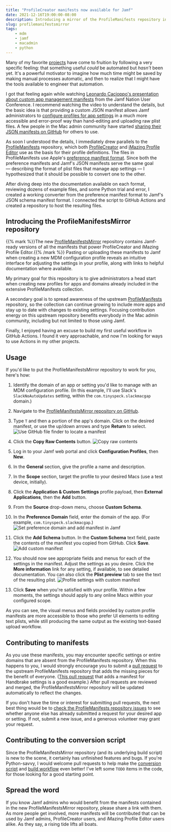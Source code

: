 ```yaml
---
title: "ProfileCreator manifests now available for Jamf"
date: 2021-12-16T19:00:00-08:00
description: Introducing a mirror of the ProfileManifests repository in JSON schema format, which provides Jamf administrators access to an extensive collection of manifests that can be used with the custom manifest feature of Jamf.
slug: profilemanifestsmirror
tags:
    - mdm
    - jamf
    - macadmin
    - python
---
```


Many of my favorite [projects](/projects/) have come to fruition by following a very specific feeling: that something useful _could_ be automated but _hasn't_ been yet. It's a powerful motivator to imagine how much time might be saved by making manual processes automatic, and then to realize that I might have the tools available to engineer that automation.

I got that feeling again while watching [Leonardo Cacioppo's presentation about custom app management manifests](https://www.youtube.com/watch?v=3ZdFzWBTkjg) from the Jamf Nation User Conference. I recommend watching the video to understand the details, but the basic idea is that providing a custom JSON manifest allows Jamf administrators to [configure profiles for app settings](https://developer.jamf.com/developer-guide/docs/application-and-custom-settings) in a much more accessible and error-proof way than hand-editing and uploading raw plist files. A few people in the Mac admin community have started [sharing their JSON manifests on GitHub](https://github.com/Jamf-Custom-Profile-Schemas) for others to use.

As soon I understood the details, I immediately drew parallels to the [ProfileManifests](https://github.com/ProfileManifests/ProfileManifests) repository, which both [ProfileCreator](https://github.com/ProfileCreator/ProfileCreator) and [iMazing Profile Editor](https://imazing.com/profile-editor) use as the basis for their profile definitions. The files in ProfileManifests use Apple's [preference manifest format](https://github.com/ProfileManifests/ProfileManifests/wiki/Manifest-Format). Since both the preference manifests and Jamf's JSON manifests serve the same goal — describing the format of plist files that manage app settings — I hypothesized that it should be possible to convert one to the other.

After diving deep into the documentation available on each format, reviewing dozens of example files, and some Python trial and error, I created a working converter from the preference manifest format to Jamf's JSON schema manifest format. I connected the script to GitHub Actions and created a repository to host the resulting files.

## Introducing the ProfileManifestsMirror repository

{{% mark %}}The new [ProfileManifestsMirror](https://github.com/Jamf-Custom-Profile-Schemas/ProfileManifestsMirror) repository contains Jamf-ready versions of all the manifests that power ProfileCreator and iMazing Profile Editor.{{% /mark %}} Pasting or uploading these manifests to Jamf when creating a new MDM configuration profile reveals an intuitive interface for adjusting the settings in your profile, along with links to helpful documentation where available.

My primary goal for this repository is to give administrators a head start when creating new profiles for apps and domains already included in the extensive ProfileManifests collection.

A secondary goal is to spread awareness of the upstream [ProfileManifests](https://github.com/ProfileManifests/ProfileManifests) repository, so the collection can continue growing to include more apps and stay up to date with changes to existing settings. Focusing contribution energy on this upstream repository benefits everybody in the Mac admin community, including but not limited to those using Jamf.

Finally, I enjoyed having an excuse to build my first useful workflow in GitHub Actions. I found it very approachable, and now I'm looking for ways to use Actions in my other projects.

## Usage

If you'd like to put the ProfileManifestsMirror repository to work for you, here's how:

1. Identify the domain of an app or setting you'd like to manage with an MDM configuration profile. (In this example, I'll use Slack's `SlackNoAutoUpdates` setting, within the `com.tinyspeck.slackmacgap` domain.)

1. Navigate to the [ProfileManifestsMirror repository on GitHub](https://github.com/Jamf-Custom-Profile-Schemas/ProfileManifestsMirror).

1. Type `T` and then a portion of the app's domain. Click on the desired manifest, or use the up/down arrows and type **Return** to select.
    ![Use GitHub file finder to locate a manifest](profilemanifestsmirror-01.png)

1. Click the **Copy Raw Contents** button.
    ![Copy raw contents](profilemanifestsmirror-02.png)

1. Log in to your Jamf web portal and click **Configuration Profiles**, then **New**.

1. In the **General** section, give the profile a name and description.

1. In the **Scope** section, target the profile to your desired Macs (use a test device, initially).

1. Click the **Application & Custom Settings** profile payload, then **External Applications**, then the **Add** button.

1. From the **Source** drop-down menu, choose **Custom Schema**.

1. In the **Preference Domain** field, enter the domain of the app. (For example, `com.tinyspeck.slackmacgap`.)
    ![Set preference domain and add manifest in Jamf](profilemanifestsmirror-03.png)

1. Click the **Add Schema** button. In the **Custom Schema** text field, paste the contents of the manifest you copied from GitHub. Click **Save**.
    ![Add custom manifest](profilemanifestsmirror-04.png)

1. You should now see appropriate fields and menus for each of the settings in the manifest. Adjust the settings as you desire. Click the **More information** link for any setting, if available, to see detailed documentation. You can also click the **Plist preview** tab to see the text of the resulting plist.
    ![Profile settings with custom manifest](profilemanifestsmirror-05.png)

1. Click **Save** when you're satisfied with your profile. Within a few moments, the settings should apply to any online Macs within your configured scope.

As you can see, the visual menus and fields provided by custom profile manifests are more accessible to those who prefer UI elements to editing text plists, while still producing the same output as the existing text-based upload workflow.

## Contributing to manifests

As you use these manifests, you may encounter specific settings or entire domains that are absent from the ProfileManifests repository. When this happens to you, I would strongly encourage you to submit a [pull request](https://github.com/ProfileManifests/ProfileManifests/pulls) to the upstream ProfileManifests repository that adds the missing pieces for the benefit of everyone. ([This pull request](https://github.com/ProfileManifests/ProfileManifests/pull/335/files) that adds a manifest for Handbrake settings is a good example.) After pull requests are reviewed and merged, the ProfileManifestsMirror repository will be updated automatically to reflect the changes.

If you don't have the time or interest for submitting pull requests, the next best thing would be to [check the ProfileManifests repository issues](https://github.com/ProfileManifests/ProfileManifests/issues) to see whether anyone else has already submitted a request for your desired app or setting. If not, submit a new issue, and a generous volunteer may grant your request.

## Contributing to the conversion script

Since the ProfileManifestsMirror repository (and its underlying build script) is new to the scene, it certainly has unfinished features and bugs. If you're Python-savvy, I would welcome pull requests to help make the [conversion script](https://github.com/Jamf-Custom-Profile-Schemas/ProfileManifestsMirror/blob/main/build.py) and [build workflow](https://github.com/Jamf-Custom-Profile-Schemas/ProfileManifestsMirror/blob/main/.github/workflows/build.yml) even better! I've left some `TODO` items in the code, for those looking for a good starting point.

## Spread the word

If you know Jamf admins who would benefit from the manifests contained in the new ProfileManifestsMirror repository, please share a link with them. As more people get involved, more manifests will be contributed that can be used by Jamf admins, ProfileCreator users, and iMazing Profile Editor users alike. As they say, a rising tide lifts all boats.
